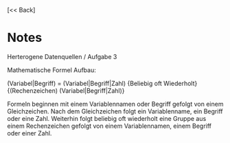 [<< Back]

# Notes

Herterogene Datenquellen / Aufgabe 3

Mathematische Formel Aufbau:

(Variabel|Begriff) = (Variabel|Begriff|Zahl) {Beliebig oft Wiederholt}{(Rechenzeichen) (Variabel|Begriff|Zahl)}

Formeln beginnen mit einem Variablennamen oder Begriff gefolgt von einem Gleichzeichen.
Nach dem Gleichzeichen folgt ein Variablenname, ein Begriff oder eine Zahl.
Weiterhin folgt beliebig oft wiederholt eine Gruppe aus
einem Rechenzeichen gefolgt von einem Variablennamen, einem Begriff oder einer Zahl.
